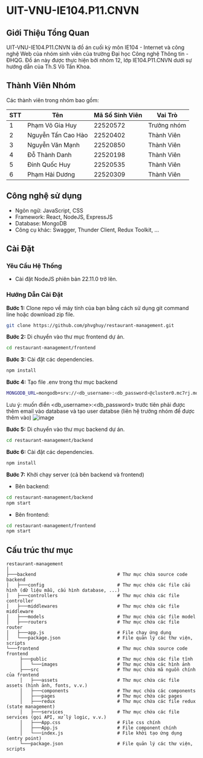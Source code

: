 # UIT-VNU-IE104.P11.CNVN

## Giới Thiệu Tổng Quan

UIT-VNU-IE104.P11.CNVN là đồ án cuối kỳ môn IE104 - Internet và công nghệ Web của nhóm sinh viên của trường Đại học Công nghệ Thông tin - ĐHQG. Đồ án này được thực hiện bởi nhóm 12, lớp IE104.P11.CNVN dưới sự hướng dẫn của Th.S Võ Tấn Khoa.

## Thành Viên Nhóm

Các thành viên trong nhóm bao gồm:

| STT | Tên                | Mã Số Sinh Viên | Vai Trò    |
| --- | ------------------ | --------------- | ---------- |
| 1   | Phạm Võ Gia Huy    | 22520572       | Trưởng nhóm |
| 2   | Nguyễn Tấn Cao Hào | 22520402       | Thành Viên  |
| 3   | Nguyễn Văn Mạnh    | 22520850       | Thành Viên  |
| 4   | Đỗ Thành Danh      | 22520198       | Thành Viên  |
| 5   | Đinh Quốc Huy      | 22520535       | Thành Viên  |
| 6   | Phạm Hải Dương     | 22520309       | Thành Viên  |

## Công nghệ sử dụng

 - Ngôn ngữ:  JavaScript, CSS
 - Framework: React, NodeJS, ExpressJS
 - Database: MongoDB
 - Công cụ khác: Swagger, Thunder Client, Redux Toolkit, ...

## Cài Đặt

### Yêu Cầu Hệ Thống

-   Cài đặt NodeJS phiên bản 22.11.0 trở lên.

### Hướng Dẫn Cài Đặt

**Bước 1:** Clone repo về máy tính của bạn bằng cách sử dụng git command line hoặc download zip file.

```bash
git clone https://github.com/phvghuy/restaurant-management.git
```

**Bước 2:** Di chuyển vào thư mục frontend dự án.

```bash
cd restaurant-management/frontend
```
**Bước 3:** Cài đặt các dependencies.

```bash
npm install
```
**Bước 4:** Tạo file .env trong thư mục backend
```bash
MONGODB_URL=mongodb+srv://<db_username>:<db_password>@cluster0.mc7rj.mongodb.net/restaurant-management?retryWrites=true&w=majority&appName=Cluster0
```
Lưu ý: muốn điền <db_username>:<db_password> trước tiên phải được thêm email vào database và tạo user databse (liên hệ trưởng nhóm để được thêm vào)
![image](https://github.com/user-attachments/assets/d1abcc6a-f80e-4924-8dc0-908ed1a62419)


**Bước 5:** Di chuyển vào thư mục backend dự án.

```bash
cd restaurant-management/backend
```
**Bước 6:** Cài đặt các dependencies.

```bash
npm install
```
**Bước 7:** Khởi chạy server (cả bên backend và frontend)
- Bên backend:
```bash
cd restaurant-management/backend
npm start
```
- Bên frontend:
```bash
cd restaurant-management/frontend
npm start
```

## Cấu trúc thư mục

```text
restaurant-management
│
├───backend                              # Thư mục chứa source code backend
│   ├───config                           # Thư mục chứa các file cấu hình (dữ liệu mẫu, cấu hình database, ...)
│   ├───controllers                      # Thư mục chứa các file controller
│   ├───middlewares                      # Thư mục chứa các file middleware
│   ├───models                           # Thư mục chứa các file model
│   ├───routers                          # Thư mục chứa các file router
│   ├───app.js                           # File chạy ứng dụng
│   └───package.json                     # File quản lý các thư viện, scripts
└───frontend                             # Thư mục chứa source code frontend
     ├───public                          # Thư mục chứa các file tĩnh
     │   └───images                      # Thư mục chứa các hình ảnh
     ├───src                             # Thư mục chứa mã nguồn chính của frontend
     │   ├───assets                      # Thư mục chứa các file assets (hình ảnh, fonts, v.v.)
     │   ├───components                  # Thư mục chứa các components
     │   ├───pages                       # Thư mục chứa các pages
     │   ├───redux                       # Thư mục chứa các file redux (state management)
     │   ├───services                    # Thư mục chứa các file services (gọi API, xử lý logic, v.v.)
     │   ├───App.css                     # File css chính
     │   ├───App.js                      # File component chính
     │   └───index.js                    # File khởi tạo ứng dụng (entry point)
     └───package.json                    # File quản lý các thư viện, scripts
```
